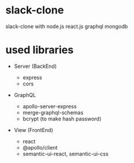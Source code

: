 # slack-clone

slack-clone with node.js react.js graphql mongodb

# used libraries

- Server (BackEnd)

  - express
  - cors

- GraphQL

  - apollo-server-express
  - merge-graphql-schemas
  - bcrypt (to make hash password)

- View (FrontEnd)
  - react
  - @apollo/client
  - semantic-ui-react, semantic-ui-css
